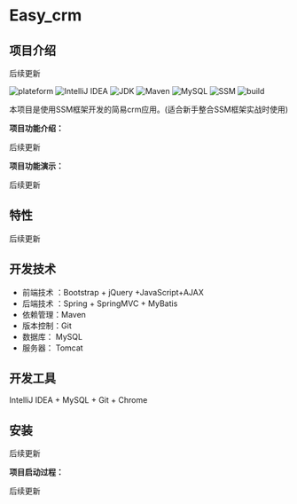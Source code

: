 # Easy_crm

## 项目介绍

后续更新

![plateform](https://img.shields.io/badge/plateform-windows-lightgrey.svg) 
![IntelliJ IDEA](https://img.shields.io/badge/IntelliJ%20IDEA-2019.1.3-8B0000.svg) 
![JDK](https://img.shields.io/badge/JDK-1.8.0_121-3A5FCD.svg) 
![Maven](https://img.shields.io/badge/Maven-3.6.0-ff69b4.svg) 
![MySQL](https://img.shields.io/badge/MySQL-5.7.21-20B2AA.svg) 
![SSM](https://img.shields.io/badge/SSM-framework-brightgreen.svg) 
![build](https://img.shields.io/badge/build-passing-brightgreen.svg) 

本项目是使用SSM框架开发的简易crm应用。(适合新手整合SSM框架实战时使用)

**项目功能介绍：**

后续更新

**项目功能演示：**

后续更新

## 特性

后续更新

## 开发技术

- 前端技术 ：Bootstrap + jQuery +JavaScript+AJAX
- 后端技术 ：Spring + SpringMVC + MyBatis 
- 依赖管理：Maven
- 版本控制：Git
- 数据库： MySQL 
- 服务器： Tomcat



## 开发工具

IntelliJ IDEA + MySQL + Git + Chrome



## 安装

后续更新

**项目启动过程：**

后续更新

